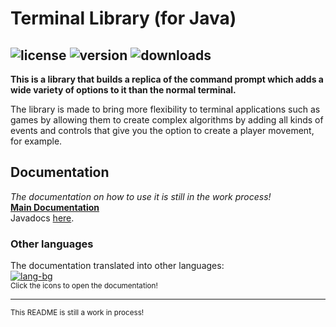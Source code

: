 # Terminal Library (for Java)
![license](https://img.shields.io/github/license/TMG8047KG/Terminal-Lib?style=flat-square&color=brightgreen)
![version](https://img.shields.io/github/v/release/TMG8047KG/Terminal-Lib?include_prereleases&style=flat-square&color=blue)
![downloads](https://img.shields.io/github/downloads/TMG8047KG/Terminal-Lib/total?style=flat-square&color=blueviolet)
---
**This is a library that builds a replica of the command prompt which adds a wide variety of options to it than the normal terminal.**

<p>The library is made to bring more flexibility to terminal applications such as games by allowing them to create complex algorithms 
by adding all kinds of events and controls that give you the option to create a player movement, for example.</p>

## Documentation
*The documentation on how to use it is still in the work process!*<br>
**[Main Documentation](https://terminal-library.gitbook.io/terminallib-documentation/)**<br>
Javadocs [here](https://tmg8047kg.github.io/Terminal-Lib/).
### Other languages
The documentation translated into other languages:<br>
[![lang-bg](https://img.shields.io/badge/lang-bg-brightgreen?style=flat-square)](https://github.com/TMG8047KG/Terminal-Lib/blob/master/README-bg.md)<br>
<sub>Click the icons to open the documentation!</sub>

---
<sub>This README is still a work in process!</sub>
